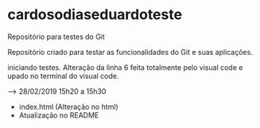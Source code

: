 # cardosodiaseduardoteste
Repositório para testes do Git

Repositório criado para testar as funcionalidades do Git e suas aplicações.

iniciando testes. Alteração da linha 6 feita totalmente pelo visual code e upado no terminal do visual code.

--> 28/02/2019 15h20 a 15h30
- index.html (Alteração no html)
- Atualização no README
